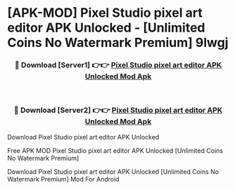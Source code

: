 # [APK-MOD] Pixel Studio  pixel art editor APK Unlocked - [Unlimited Coins No Watermark Premium] 9lwgj



<div align="center">
<h3>🔴 Download [Server1] 👉👉 <a href="https://momento.my/?title=Pixel_Studio__pixel_art_editor_APK_Unlocked">Pixel Studio  pixel art editor APK Unlocked Mod Apk</a></h3><br>

<h3>🔴 Download [Server2] 👉👉 <a href="https://momento.my/?title=Pixel_Studio__pixel_art_editor_APK_Unlocked">Pixel Studio  pixel art editor APK Unlocked Mod Apk</a></h3>
</div>



Download Pixel Studio  pixel art editor APK Unlocked 

Free APK MOD Pixel Studio  pixel art editor APK Unlocked [Unlimited Coins No Watermark Premium]

Download Pixel Studio  pixel art editor APK Unlocked [Unlimited Coins No Watermark Premium] Mod For Android
